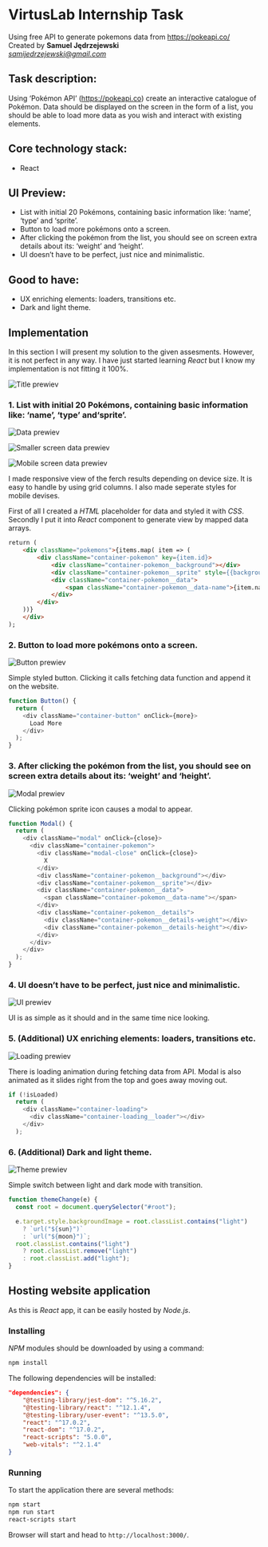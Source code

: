 # VirtusLab Internship Task

Using free API to generate pokemons data from https://pokeapi.co/  
Created by **Samuel Jędrzejewski**  
*samijedrzejewski@gmail.com*

## Task description:

Using ‘Pokémon API’ (https://pokeapi.co) create an interactive catalogue of Pokémon. Data
should be displayed on the screen in the form of a list, you should be able to load more data
as you wish and interact with existing elements.

## Core technology stack:

- React

## UI Preview:

- List with initial 20 Pokémons, containing basic information like: ‘name’, ‘type’ and ‘sprite’.
- Button to load more pokémons onto a screen.
- After clicking the pokémon from the list, you should see on screen extra details about its: ‘weight’ and ‘height’.
- UI doesn’t have to be perfect, just nice and minimalistic.

## Good to have:

- UX enriching elements: loaders, transitions etc.
- Dark and light theme.

## Implementation

In this section I will present my solution to the given assesments. However, it is not perfect in any way. I have just started learning _React_ but I know my implementation is not fitting it 100%.

![Title prewiev](https://github.com/238SAMIxD/virtuslab-internship/blob/main/img/title.png)

### 1. List with initial 20 Pokémons, containing basic information like: ‘name’, ‘type’ and‘sprite’.

![Data prewiev](https://github.com/238SAMIxD/virtuslab-internship/blob/main/img/data.png)

![Smaller screen data prewiev](https://github.com/238SAMIxD/virtuslab-internship/blob/main/img/data2.png)

![Mobile screen data prewiev](https://github.com/238SAMIxD/virtuslab-internship/blob/main/img/data3.png)

I made responsive view of the ferch results depending on device size. It is easy to handle by using grid columns. I also made seperate styles for mobile devises.

First of all I created a _HTML_ placeholder for data and styled it with _CSS_. Secondly I put it into _React_ component to generate view by mapped data arrays.

```html
return (
    <div className="pokemons">{items.map( item => (
        <div className="container-pokemon" key={item.id}>
            <div className="container-pokemon__background"></div>
            <div className="container-pokemon__sprite" style={{backgroundImage: `url(${item.sprites.front_default})`}} onClick={show} data-url={item.url}></div>
            <div className="container-pokemon__data">
                <span className="container-pokemon__data-name">{item.name}</span>{item.types.map( type => <span className="container-pokemon__data-type" style={{backgroundImage: `url("https://raw.githubusercontent.com/duiker101/pokemon-type-svg-icons/master/icons/${type.type.name}.svg")`}} data-type={type.type.name} key={type.type.name}></span> )}
            </div>
        </div>
    ))}
    </div>
);
```

### 2. Button to load more pokémons onto a screen.

![Button prewiev](https://github.com/238SAMIxD/virtuslab-internship/blob/main/img/button.png)

Simple styled button. Clicking it calls fetching data function and append it on the website.

```js
function Button() {
  return (
    <div className="container-button" onClick={more}>
      Load More
    </div>
  );
}
```

### 3. After clicking the pokémon from the list, you should see on screen extra details about its: ‘weight’ and ‘height’.

![Modal prewiev](https://github.com/238SAMIxD/virtuslab-internship/blob/main/img/modal.png)

Clicking pokémon sprite icon causes a modal to appear.

```js
function Modal() {
  return (
    <div className="modal" onClick={close}>
      <div className="container-pokemon">
        <div className="modal-close" onClick={close}>
          X
        </div>
        <div className="container-pokemon__background"></div>
        <div className="container-pokemon__sprite"></div>
        <div className="container-pokemon__data">
          <span className="container-pokemon__data-name"></span>
        </div>
        <div className="container-pokemon__details">
          <div className="container-pokemon__details-weight"></div>
          <div className="container-pokemon__details-height"></div>
        </div>
      </div>
    </div>
  );
}
```

### 4. UI doesn’t have to be perfect, just nice and minimalistic.

![UI prewiev](https://github.com/238SAMIxD/virtuslab-internship/blob/main/img/ui.png)

UI is as simple as it should and in the same time nice looking.

### 5. (Additional) UX enriching elements: loaders, transitions etc.

![Loading prewiev](https://github.com/238SAMIxD/virtuslab-internship/blob/main/img/loading.png)

There is loading animation during fetching data from API. Modal is also animated as it slides right from the top and goes away moving out.

```js
if (!isLoaded)
  return (
    <div className="container-loading">
      <div className="container-loading__loader"></div>
    </div>
  );
```

### 6. (Additional) Dark and light theme.

![Theme prewiev](https://github.com/238SAMIxD/virtuslab-internship/blob/main/img/theme.png)

Simple switch between light and dark mode with transition.

```js
function themeChange(e) {
  const root = document.querySelector("#root");

  e.target.style.backgroundImage = root.classList.contains("light")
    ? `url("${sun}")`
    : `url("${moon}")`;
  root.classList.contains("light")
    ? root.classList.remove("light")
    : root.classList.add("light");
}
```

## Hosting website application

As this is _React_ app, it can be easily hosted by _Node.js_.

### Installing

_NPM_ modules should be downloaded by using a command:

```bash
npm install
```

The following dependencies will be installed:

```json
"dependencies": {
    "@testing-library/jest-dom": "^5.16.2",
    "@testing-library/react": "^12.1.4",
    "@testing-library/user-event": "^13.5.0",
    "react": "^17.0.2",
    "react-dom": "^17.0.2",
    "react-scripts": "5.0.0",
    "web-vitals": "^2.1.4"
}
```

### Running

To start the application there are several methods:

```bash
npm start
npm run start
react-scripts start
```

Browser will start and head to `http://localhost:3000/`.

